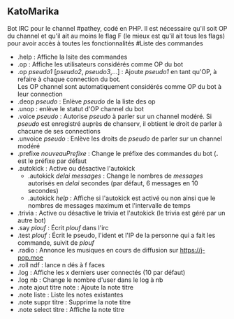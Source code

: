 ## KatoMarika
Bot IRC pour le channel #pathey, codé en PHP. Il est nécessaire qu'il soit OP du channel et qu'il ait au moins le flag F (le mieux est qu'il ait tous les flags) pour avoir accès à toutes les fonctionnalités
#Liste des commandes
* .help : Affiche la lsite des commandes
* .op : Affiche les utilisateurs considérés comme OP du bot
 * .op *pseudo1* [*pseudo2*, *pseudo3*,...] : Ajoute *pseudo1* en tant qu'OP, à refaire à chaque connection du bot.  
   Les OP channel sont automatiquement considérés comme OP du bot à leur connection
* .deop *pseudo* : Enlève *pseudo* de la liste des op
* .unop : enlève le statut d'OP channel du bot
* .voice *pseudo* : Autorise *pseudo* à parler sur un channel modéré. Si *pseudo* est enregistré auprès de chanserv, il obtient le droit de parler à chacune de ses connections
* .unvoice *pseudo* : Enlève les droits de *pseudo* de parler sur un channel modéré
* .prefixe *nouveauPrefixe* : Change le préfixe des commandes du bot (**.** est le préfixe par défaut
* .autokick : Active ou désactive l'autokick
  * .autokick *delai* *messages* :  Change le nombres de *messages* autorisés en *delai* secondes (par défaut, 6 messages en 10 secondes)
  * .autokick *help* : Affiche si l'autokick est activé ou non ainsi que le nombres de messages maximum et l'intervalle de temps
* .trivia : Active ou désactive le trivia et l'autokick (le trivia est géré par un autre bot)
* .say *plouf* : Écrit *plouf* dans l'irc
* .test *plouf* : Écrit le pseudo, l'ident et l'IP de la personne qui a fait les commande, suivit de *plouf*
* .radio : Annonce les musiques en cours de diffusion sur https://j-pop.moe
* .roll ndf : lance n dés à f faces
* .log : Affiche les x derniers user connectés (10 par défaut)
* .log nb : Change le nombre d'user dans le log à nb
* .note ajout titre note : Ajoute la note titre
* .note liste : Liste les notes existantes
* .note suppr titre : Supprime la note titre
* .note select titre : Affiche la note titre
